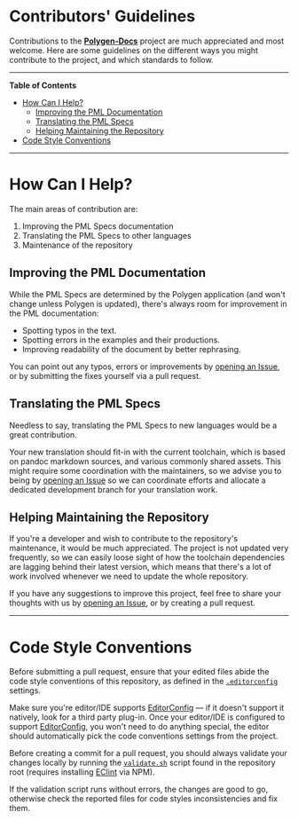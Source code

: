 # Contributors' Guidelines

Contributions to the __[Polygen-Docs]__ project are much appreciated and most welcome.
Here are some guidelines on the different ways you might contribute to the project, and which standards to follow.


-----

**Table of Contents**

<!-- MarkdownTOC autolink="true" bracket="round" autoanchor="false" lowercase="only_ascii" uri_encoding="true" levels="1,2,3" -->

- [How Can I Help?](#how-can-i-help)
    - [Improving the PML Documentation](#improving-the-pml-documentation)
    - [Translating the PML Specs](#translating-the-pml-specs)
    - [Helping Maintaining the Repository](#helping-maintaining-the-repository)
- [Code Style Conventions](#code-style-conventions)

<!-- /MarkdownTOC -->

-----

# How Can I Help?

The main areas of contribution are:

1. Improving the PML Specs documentation
2. Translating the PML Specs to other languages
3. Maintenance of the repository

## Improving the PML Documentation

While the PML Specs are determined by the Polygen application (and won't change unless Polygen is updated), there's always room for improvement in the PML documentation:

- Spotting typos in the text.
- Spotting errors in the examples and their productions.
- Improving readability of the document by better rephrasing.

You can point out any typos, errors or improvements by [opening an Issue], or by submitting the fixes yourself via a pull request.

## Translating the PML Specs

Needless to say, translating the PML Specs to new languages would be a great contribution.

Your new translation should fit-in with the current toolchain, which is based on pandoc markdown sources, and various commonly shared assets.
This might require some coordination with the maintainers, so we advise you to being by [opening an Issue] so we can coordinate efforts and allocate a dedicated development branch for your translation work.

## Helping Maintaining the Repository

If you're a developer and wish to contribute to the repository's maintenance, it would be much appreciated.
The project is not updated very frequently, so we can easily loose sight of how the toolchain dependencies are lagging behind their latest version, which means that there's a lot of work involved whenever we need to update the whole repository.

If you have any suggestions to improve this project, feel free to share your thoughts with us by [opening an Issue], or by creating a pull request.

-------------------------------------------------------------------------------

# Code Style Conventions

Before submitting a pull request, ensure that your edited files abide the code style conventions of this repository, as defined in the [`.editorconfig`][.editorconfig] settings.

Make sure you're editor/IDE supports [EditorConfig] — if it doesn't support it natively, look for a third party plug-in.
Once your editor/IDE is configured to support [EditorConfig], you won't need to do anything special, the editor should automatically pick the code conventions settings from the project.

Before creating a commit for a pull request, you should always validate your changes locally by running the [`validate.sh`][validate.sh] script found in the repository root (requires installing [EClint] via NPM).

If the validation script runs without errors, the changes are good to go, otherwise check the reported files for code styles inconsistencies and fix them.

<!-----------------------------------------------------------------------------
                               REFERENCE LINKS
------------------------------------------------------------------------------>

[opening an Issue]: https://github.com/tajmone/polygen-docs/issues/new/choose "Open a new Issue on this repository"

[Polygen-Docs]: https://github.com/tajmone/polygen-docs "Visit the 'polygen-docs' repository"

[EditorConfig]: https://editorconfig.org/ "Visit EditorConfig website"
[EClint]: https://www.npmjs.com/package/eclint "Visit EClint home at NPM"

[.editorconfig]: ./.editorconfig "View EditorConfig settings"
[validate.sh]: ./validate.sh "View script source"

<!-- EOF -->
